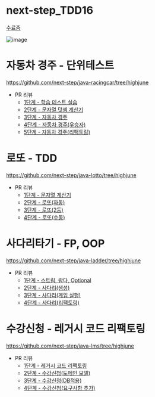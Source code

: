 # next-step_TDD16

[수료증](https://github.com/Highjune/TIL/files/12069428/Title.title.TDD.with.Java.16.-.pdf)

![image](https://github.com/Highjune/TIL/assets/57219160/3374b131-f29b-42a1-b986-ed9a7a5ae411)

# 자동차 경주 - 단위테스트
https://github.com/next-step/java-racingcar/tree/highjune
- PR 리뷰
    - [1단계 - 학습 테스트 실습](https://github.com/next-step/java-racingcar/pull/4094)
    - [2단계 - 문자열 덧셈 계산기](https://github.com/next-step/java-racingcar/pull/4438)
    - [3단계 - 자동차 경주](https://github.com/next-step/java-racingcar/pull/4488)
    - [4단계 - 자동차 경주(우승자)](https://github.com/next-step/java-racingcar/pull/4621)
    - [5단계 - 자동차 경주(리팩토링)](https://github.com/next-step/java-racingcar/pull/4678)

# 로또 - TDD
https://github.com/next-step/java-lotto/tree/highjune
- PR 리뷰
    - [1단계 - 문자열 계산기](https://github.com/next-step/java-lotto/pull/3040)
    - [2단계 - 로또(자동)](https://github.com/next-step/java-lotto/pull/3115)
    - [3단계 - 로또(2등)](https://github.com/next-step/java-lotto/pull/3173)
    - [4단계 - 로또(수동)](https://github.com/next-step/java-lotto/pull/3229)

# 사다리타기 - FP, OOP
https://github.com/next-step/java-ladder/tree/highjune
- PR 리뷰
    - [1단계 - 스트림, 람다, Optional](https://github.com/next-step/java-ladder/pull/1799)
    - [2단계 - 사다리(생성)](https://github.com/next-step/java-ladder/pull/1818)
    - [3단계 - 사다리(게임 실행)](https://github.com/next-step/java-ladder/pull/1835)
    - [4단계 - 사다리(리팩토링)](https://github.com/next-step/java-ladder/pull/1859)

# 수강신청 - 레거시 코드 리팩토링
https://github.com/next-step/java-lms/tree/highjune
- PR 리뷰
    - [1단계 - 레거시 코드 리팩토링](https://github.com/next-step/java-lms/pull/80)
    - [2단계 - 수강신청(도메인 모델)](https://github.com/next-step/java-lms/pull/126)
    - [3단계 - 수강신청(DB적용)](https://github.com/next-step/java-lms/pull/126)
    - [4단계 - 수강신청(요구사항 추가)](https://github.com/next-step/java-lms/pull/207)